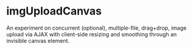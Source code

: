 # imgUploadCanvas
An experiment on concurrent (optional), multiple-file, drag+drop, image upload via AJAX with client-side resizing and smoothing through an invisible canvas element.
